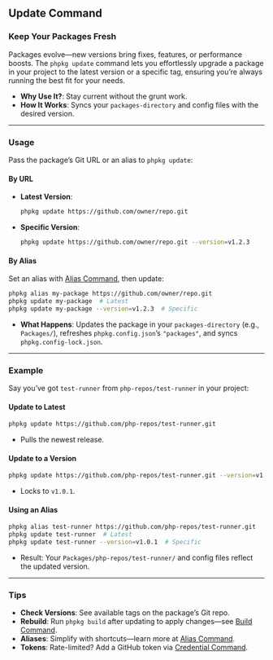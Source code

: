 ## Update Command

### Keep Your Packages Fresh

Packages evolve—new versions bring fixes, features, or performance boosts. The `phpkg update` command lets you effortlessly upgrade a package in your project to the latest version or a specific tag, ensuring you’re always running the best fit for your needs.

- **Why Use It?**: Stay current without the grunt work.
- **How It Works**: Syncs your `packages-directory` and config files with the desired version.

---

### Usage

Pass the package’s Git URL or an alias to `phpkg update`:

#### By URL

- **Latest Version**:
  ```bash
  phpkg update https://github.com/owner/repo.git
  ```
- **Specific Version**:  
    ```bash
    phpkg update https://github.com/owner/repo.git --version=v1.2.3
    ```

#### By Alias

Set an alias with [Alias Command](https://phpkg.com/documentations/alias-command), then update:  

```bash
phpkg alias my-package https://github.com/owner/repo.git
phpkg update my-package  # Latest
phpkg update my-package --version=v1.2.3  # Specific
```

- **What Happens**: Updates the package in your `packages-directory` (e.g., `Packages/`), refreshes `phpkg.config.json`’s `"packages"`, and syncs `phpkg.config-lock.json`.

---

### Example

Say you’ve got `test-runner` from `php-repos/test-runner` in your project:

#### Update to Latest

```bash
phpkg update https://github.com/php-repos/test-runner.git
```

- Pulls the newest release.

#### Update to a Version

```bash
phpkg update https://github.com/php-repos/test-runner.git --version=v1.0.1
```

- Locks to `v1.0.1`.

#### Using an Alias

```bash
phpkg alias test-runner https://github.com/php-repos/test-runner.git
phpkg update test-runner  # Latest
phpkg update test-runner --version=v1.0.1  # Specific
```

- Result: Your `Packages/php-repos/test-runner/` and config files reflect the updated version.

---

### Tips

- **Check Versions**: See available tags on the package’s Git repo.  
- **Rebuild**: Run `phpkg build` after updating to apply changes—see [Build Command](https://phpkg.com/documentations/build-command).  
- **Aliases**: Simplify with shortcuts—learn more at [Alias Command](https://phpkg.com/documentations/alias-command).  
- **Tokens**: Rate-limited? Add a GitHub token via [Credential Command](https://phpkg.com/documentations/credential-command).
